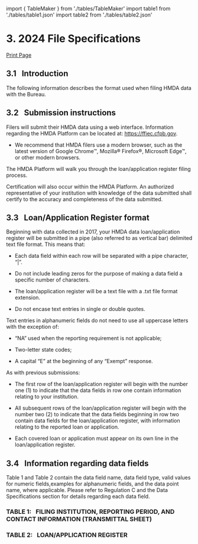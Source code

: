 import { TableMaker } from './tables/TableMaker'
import table1 from './tables/table1.json'
import table2 from './tables/table2.json'

# 3. 2024 File Specifications 

<a class="printBtn" href="javascript:window.print()" target="_self">
Print Page
</a>

## 3.1 &nbsp; Introduction 
The following information describes the format used when filing HMDA data with the Bureau.

## 3.2 &nbsp; Submission instructions 

Filers will submit their HMDA data using a web interface. Information regarding the HMDA Platform can be located at: https://ffiec.cfpb.gov.   

- We recommend that HMDA filers use a modern browser, such as the latest version of Google Chrome™, Mozilla® Firefox®, Microsoft Edge™, or other modern browsers. 

The HMDA Platform will walk you through the loan/application register filing process. 

Certification will also occur within the HMDA Platform. An authorized representative of your institution with knowledge of the data submitted shall certify to the accuracy and completeness of the data submitted.
 
## 3.3 &nbsp; Loan/Application Register format
Beginning with data collected in 2017, your HMDA data loan/application register will be submitted in a pipe (also referred to as vertical bar) delimited text file format. This means that: 

- Each data field within each row will be separated with a pipe character, “|”. 

- Do not include leading zeros for the purpose of making a data field a specific number of characters. 

- The loan/application register will be a text file with a .txt file format extension.

- Do not encase text entries in single or double quotes. 

Text entries in alphanumeric fields do not need to use all uppercase letters with the exception of: 

- “NA” used when the reporting requirement is not applicable;

- Two-letter state codes; 

- A capital “E” at the beginning of any “Exempt” response.  

As with previous submissions:  

- The first row of the loan/application register will begin with the number one (1) to indicate that the data fields in row one contain information relating to your institution. 

- All subsequent rows of the loan/application register will begin with the number two (2) to indicate that the data fields beginning in row two contain data fields for the loan/application register, with information relating to the reported loan or application. 
  
- Each covered loan or application must appear on its own line in the loan/application register. 


## 3.4 &nbsp; Information regarding data fields 

Table 1 and Table 2 contain the data field name, data field type, valid values for numeric fields,examples for alphanumeric fields, and the data point name, where applicable. Please refer to Regulation C and the Data Specifications section for details regarding each data field.

### TABLE 1: &nbsp; FILING INSTITUTION, REPORTING PERIOD, AND CONTACT INFORMATION (TRANSMITTAL SHEET) 

<TableMaker jsonData={table1} tableNumber='1' tableName='Table 1' />

### TABLE 2: &nbsp; LOAN/APPLICATION REGISTER

<TableMaker jsonData={table2} tableNumber='2' tableName='Table 2' />